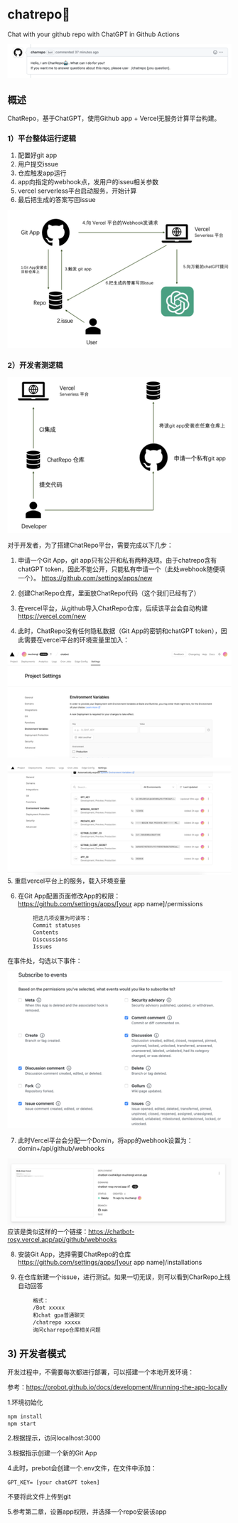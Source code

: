 # chatrepo🤖️
Chat with your github repo with ChatGPT in Github Actions

![截屏2023-03-08 10.58.25](https://raw.githubusercontent.com/muchengl/pic_storage/main/uPic/%E6%88%AA%E5%B1%8F2023-03-08%2010.58.25.png)

## 概述

ChatRepo，基于ChatGPT，使用Github app + Vercel无服务计算平台构建。


### 1）平台整体运行逻辑

1. 配置好git app
2. 用户提交issue
3. 仓库触发app运行
4. app向指定的webhook点，发用户的isseu相关参数
5. vercel serverless平台启动服务，开始计算
6. 最后把生成的答案写回issue

![截屏2023-03-07 23.02.05](https://raw.githubusercontent.com/muchengl/pic_storage/main/uPic/%E6%88%AA%E5%B1%8F2023-03-07%2023.02.05.png)

### 2）开发者测逻辑

![截屏2023-03-07 23.02.14](https://raw.githubusercontent.com/muchengl/pic_storage/main/uPic/%E6%88%AA%E5%B1%8F2023-03-07%2023.02.14.png)

对于开发者，为了搭建ChatRepo平台，需要完成以下几步：

1. 申请一个Git App，git app只有公开和私有两种选项。由于chatrepo含有chatGPT token，因此不能公开，只能私有申请一个（此处webhook随便填一个）。
https://github.com/settings/apps/new

2. 创建ChatRepo仓库，里面放ChatRepo代码（这个我们已经有了）

3. 在vercel平台，从github导入ChatRepo仓库，后续该平台会自动构建
    https://vercel.com/new

4. 此时，ChatRepo没有任何隐私数据（Git App的密钥和chatGPT token），因此需要在vercel平台的环境变量里加入：

![截屏2023-03-07 20.24.53](https://raw.githubusercontent.com/muchengl/pic_storage/main/uPic/%E6%88%AA%E5%B1%8F2023-03-07%2020.24.53.png)

![截屏2023-03-07 20.25.13](https://raw.githubusercontent.com/muchengl/pic_storage/main/uPic/%E6%88%AA%E5%B1%8F2023-03-07%2020.25.13.png)
5. 重启vercel平台上的服务，载入环境变量

6. 在Git App配置页面修改App的权限：
https://github.com/settings/apps/[your app name]/permissions

```
        把这几项设置为可读写：
        Commit statuses
        Contents
        Discussions
        Issues
```

在事件处，勾选以下事件：

![截屏2023-03-07 20.28.55](https://raw.githubusercontent.com/muchengl/pic_storage/main/uPic/%E6%88%AA%E5%B1%8F2023-03-07%2020.28.55.png)

7. 此时Vercel平台会分配一个Domin，将app的webhook设置为：
        domin+/api/github/webhooks

![截屏2023-03-07 20.36.20](https://raw.githubusercontent.com/muchengl/pic_storage/main/uPic/%E6%88%AA%E5%B1%8F2023-03-07%2020.36.20.png)
应该是类似这样的一个链接：https://chatbot-rosy.vercel.app/api/github/webhooks

8. 安装Git App，选择需要ChatRepo的仓库
https://github.com/settings/apps/[your app name]/installations

9. 在仓库新建一个issue，进行测试。如果一切无误，则可以看到CharRepo上线自动回答
```
        格式：
        /Bot xxxxx
        和chat gpa普通聊天
        /chatrepo xxxxx
        询问charrepo仓库相关问题
```

## 3) 开发者模式

开发过程中，不需要每次都进行部署，可以搭建一个本地开发环境：

参考：https://probot.github.io/docs/development/#running-the-app-locally

1.环境初始化

```
npm install
npm start
```

2.根据提示，访问localhost:3000

3.根据指示创建一个新的Git App

4.此时，prebot会创建一个.env文件，在文件中添加：

```
GPT_KEY= [your chatGPT token]
```
不要将此文件上传到git

5.参考第二章，设置app权限，并选择一个repo安装该app





